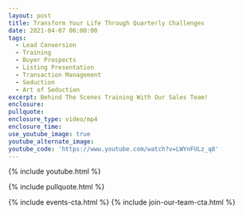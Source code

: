 ```yaml
---
layout: post
title: Transform Your Life Through Quarterly Challenges
date: 2021-04-07 06:00:00
tags:
  - Lead Conversion
  - Training
  - Buyer Prospects
  - Listing Presentation
  - Transaction Management
  - Seduction
  - Art of Seduction
excerpt: Behind The Scenes Training With Our Sales Team!
enclosure:
pullquote:
enclosure_type: video/mp4
enclosure_time:
use_youtube_image: true
youtube_alternate_image:
youtube_code: 'https://www.youtube.com/watch?v=LWYnFULz_q8'
---
```

{% include youtube.html %}

{% include pullquote.html %}

{% include events-cta.html %} {% include join-our-team-cta.html %}
